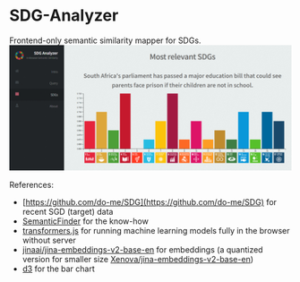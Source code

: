 # SDG-Analyzer
Frontend-only semantic similarity mapper for SDGs.
![SDG-Analyzer](SDG-Analyzer.png)

References:
- [https://github.com/do-me/SDG](https://github.com/do-me/SDG) for recent SGD (target) data
- [SemanticFinder](https://do-me.github.io/SemanticFinder/) for the know-how 
- [transformers.js]() for running machine learning models fully in the browser without server
- [jinaai/jina-embeddings-v2-base-en](https://huggingface.co/jinaai/jina-embeddings-v2-base-en) for embeddings (a quantized version for smaller size [Xenova/jina-embeddings-v2-base-en](https://huggingface.co/Xenova/jina-embeddings-v2-base-en))
- [d3](https://d3js.org/) for the bar chart